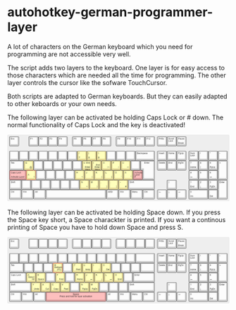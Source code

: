 # autohotkey-german-programmer-layer

A lot of characters on the German keyboard which you need for programming are not accessible very well. 

The script adds two layers to the keyboard.
One layer is for easy access to those characters which are needed all the time for programming.
The other layer controls the cursor like the sofware TouchCursor.

Both scripts are adapted to German keyboards. But they can easily adapted to other keboards or your own needs.


The following layer can be activated be holding Caps Lock or # down. The normal functionality of Caps Lock and the  key is deactivated!

![](images/layer-for-special-characters.png)

The following layer can be activated be holding Space down. If you press the Space key short, a Space charackter is printed. If you want a continous printing of Space
you have to hold down Space and press S.

![](images/layer-for-cursor-movement.png)
